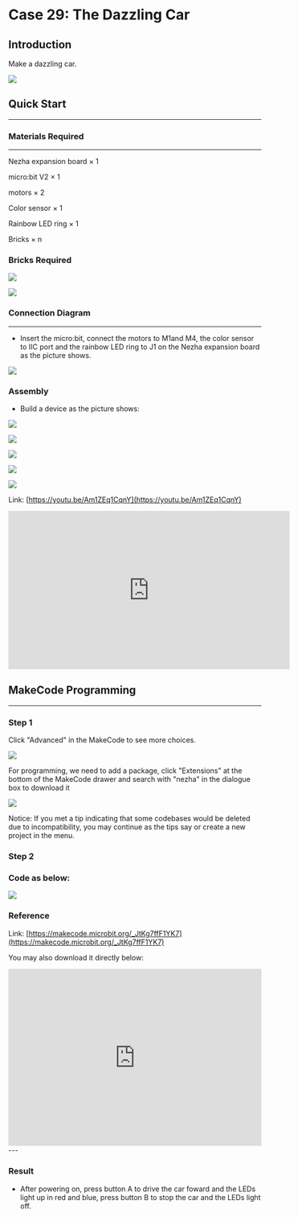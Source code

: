 # Case 29: The Dazzling Car

## Introduction
Make a dazzling car. 

![](./images/case_29_01.png)

## Quick Start

---

### Materials Required

---
Nezha expansion board × 1

micro:bit V2 × 1

motors × 2

Color sensor  × 1

Rainbow LED ring  × 1

Bricks × n

### Bricks Required

![](./images/Bricks_case_34.png)

![](./images/case_29_02.png)


### Connection Diagram 
---
- Insert the micro:bit, connect the motors to M1and M4, the color sensor to IIC port and the rainbow LED ring to J1 on the Nezha expansion board as the picture shows.


![](./images/case_29_03.png)



### Assembly

- Build a device as the picture shows:

![](./images/case_34_04.png)

![](./images/case_34_05.png)

![](./images/case_29_06.png)

 ![](./images/case_29_07.png)

![](./images/case_29_01.png)

Link: [https://youtu.be/Am1ZEq1CqnY](https://youtu.be/Am1ZEq1CqnY)

<iframe width="560" height="315" src="https://www.youtube.com/embed/Am1ZEq1CqnY" title="YouTube video player" frameborder="0" allow="accelerometer; autoplay; clipboard-write; encrypted-media; gyroscope; picture-in-picture" allowfullscreen></iframe>

## MakeCode Programming

---

### Step 1

Click "Advanced" in the MakeCode to see more choices.

![](./images/case_01_10.png)




For programming, we need to add a package, click "Extensions" at the bottom of the MakeCode drawer and search with "nezha" in the dialogue box to download it

![](./images/case_03_09.png)


Notice: If you met a tip indicating that some codebases would be deleted due to incompatibility, you may continue as the tips say or create a new project in the menu. 

### Step 2

### Code as below:


![](./images/case_29_10.png)



### Reference
Link: [https://makecode.microbit.org/_JtKg7ffF1YK7](https://makecode.microbit.org/_JtKg7ffF1YK7)

You may also download it directly below:

<div style="position:relative;height:0;padding-bottom:70%;overflow:hidden;"><iframe style="position:absolute;top:0;left:0;width:100%;height:100%;" src="https://makecode.microbit.org/#pub:_fzaisgJfKKKj" frameborder="0" sandbox="allow-popups allow-forms allow-scripts allow-same-origin"></iframe></div>  
---

### Result
- After powering on, press button A to drive the car foward and the LEDs light up in red and blue, press button B to stop the car and the LEDs light off. 

